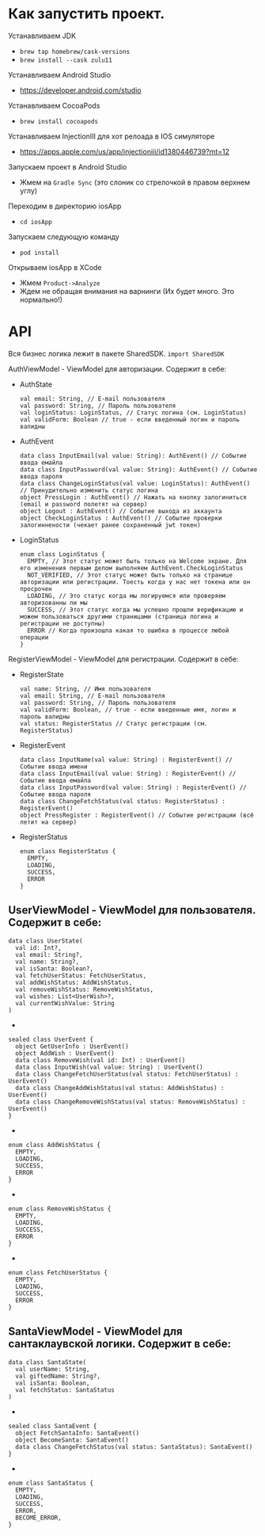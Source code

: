 # Как запустить проект.

Устанавливаем JDK
  - ``` brew tap homebrew/cask-versions ```
  - ``` brew install --cask zulu11 ```

Устанавливаем Android Studio
  - https://developer.android.com/studio
  
Устанавливаем CocoaPods
  - ``` brew install cocoapods ```
  
Устанавливаем InjectionIII для хот релоада в IOS симуляторе
  - https://apps.apple.com/us/app/injectioniii/id1380446739?mt=12
  
Запускаем проект в Android Studio 
  - Жмем на ```Gradle Sync``` (это слоник со стрелочкой в правом верхнем углу)

Переходим в директорию iosApp
  - ``` cd iosApp ```

Запускаем следующую команду
  - ``` pod install ```

Открываем iosApp в XCode
  - Жмем ``` Product->Analyze ```
  - Ждем не обращая внимания на варнинги (Их будет много. Это нормально!)
  
# API
Вся бизнес логика лежит в пакете SharedSDK. ``` import SharedSDK ```

AuthViewModel - ViewModel для авторизации. Содержит в себе:
  - AuthState
    ```
    val email: String, // E-mail пользователя
    val password: String, // Пароль пользователя
    val loginStatus: LoginStatus, // Статус логина (см. LoginStatus)
    val validForm: Boolean // true - если введенный логин и пароль валидны
    ```
  - AuthEvent
    ```
    data class InputEmail(val value: String): AuthEvent() // Событие ввода емайла
    data class InputPassword(val value: String): AuthEvent() // Событие ввода пароля
    data class ChangeLoginStatus(val value: LoginStatus): AuthEvent() // Принудительно изменить статус логина
    object PressLogin : AuthEvent() // Нажать на кнопку залогиниться (email и password полетят на сервер)
    object Logout : AuthEvent() // Событие выхода из аккаунта
    object CheckLoginStatus : AuthEvent() // Событие проверки залогиннености (чекает ранее сохраненный jwt токен)
    ```
  - LoginStatus
    ```
    enum class LoginStatus {
      EMPTY, // Этот статус может быть только на Welcome экране. Для его изменения первым делом выполняем AuthEvent.CheckLoginStatus 
      NOT_VERIFIED, // Этот статус может быть только на странице авторизации или регистрации. Тоесть когда у нас нет токена или он просрочен
      LOADING, // Это статус когда мы логируемся или проверяем авторизованны ли мы
      SUCCESS, // Этот статус когда мы успешно прошли верификацию и можем пользоваться другими страницами (страница логина и регистрации не доступны)
      ERROR // Когда произошла какая то ошибка в процессе любой операции
    }
    ```
  
  RegisterViewModel - ViewModel для регистрации. Содержит в себе:
  - RegisterState
    ```
    val name: String, // Имя пользователя
    val email: String, // E-mail пользователя
    val password: String, // Пароль пользователя
    val validForm: Boolean, // true - если введенные имя, логин и пароль валидны
    val status: RegisterStatus // Статус регистрации (см. RegisterStatus)
    ```
  - RegisterEvent
    ```
    data class InputName(val value: String) : RegisterEvent() // Событие ввода имени
    data class InputEmail(val value: String) : RegisterEvent() // Событие ввода емайла
    data class InputPassword(val value: String) : RegisterEvent() // Событие ввода пароля
    data class ChangeFetchStatus(val status: RegisterStatus) : RegisterEvent()
    object PressRegister : RegisterEvent() // Событие регистрации (всё летит на сервер)
    ```
  - RegisterStatus
    ```
    enum class RegisterStatus {
      EMPTY,
      LOADING,
      SUCCESS,
      ERROR
    }
    ```
UserViewModel - ViewModel для пользователя. Содержит в себе:
  - 
  ```
  data class UserState(
    val id: Int?,
    val email: String?,
    val name: String?,
    val isSanta: Boolean?,
    val fetchUserStatus: FetchUserStatus,
    val addWishStatus: AddWishStatus,
    val removeWishStatus: RemoveWishStatus,
    val wishes: List<UserWish>?,
    val currentWishValue: String
  )
  ```
  
  -
  ```
  sealed class UserEvent {
    object GetUserInfo : UserEvent()
    object AddWish : UserEvent()
    data class RemoveWish(val id: Int) : UserEvent()
    data class InputWish(val value: String) : UserEvent()
    data class ChangeFetchUserStatus(val status: FetchUserStatus) : UserEvent()
    data class ChangeAddWishStatus(val status: AddWishStatus) : UserEvent()
    data class ChangeRemoveWishStatus(val status: RemoveWishStatus) : UserEvent()
  }
  ```
  -
  ```
  enum class AddWishStatus {
    EMPTY,
    LOADING,
    SUCCESS,
    ERROR
  }
  ```
  -
  ```
  enum class RemoveWishStatus {
    EMPTY,
    LOADING,
    SUCCESS,
    ERROR
  }
  ```
  -
  ```
  enum class FetchUserStatus {
    EMPTY,
    LOADING,
    SUCCESS,
    ERROR
  }
  ```
  
  SantaViewModel - ViewModel для сантаклаувской логики. Содержит в себе:
  -
  ```
  data class SantaState(
    val userName: String,
    val giftedName: String?,
    val isSanta: Boolean,
    val fetchStatus: SantaStatus
  )
  ```
  -
  ```
  sealed class SantaEvent {
    object FetchSantaInfo: SantaEvent()
    object BecomeSanta: SantaEvent()
    data class ChangeFetchStatus(val status: SantaStatus): SantaEvent()
  }
  ```
  -
  ```
  enum class SantaStatus {
    EMPTY,
    LOADING,
    SUCCESS,
    ERROR,
    BECOME_ERROR,
  }
  ```
 
